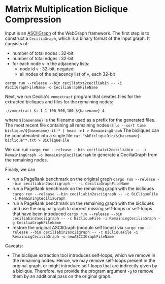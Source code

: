 # Matrix Multiplication Biclique Compression


Input is an [ASCIIGraph](https://webgraph.di.unimi.it/docs/it/unimi/dsi/webgraph/ASCIIGraph.html) of the WebGraph framework.
The first step is to construct a `CeciliaGraph`, which is a binary format of the input graph.
It consists of:

 - number of total nodes : 32-bit
 - number of total edges : 32-bit
 - for each node `v` in the adjacency lists:
   - node id `v` : 32-bit, negated
   - all nodes of the adjacency list of `v`, each 32-bit

`cargo run --release --bin ceciliatxt2ceciliabin -- -i ASCIIGraphFileName -o CeciliaGraphFileName`

Next, we run Cecilia's `vnmextract` program that creates files for the extracted bicliques and files for the remaining nodes:

`./vnmextract $i 1 1 100 500,100 ${basename} 4`

where `${basename}` is the filename used as a prefix for the generated files.
The most recent file containing all remaining nodes is `ls --sort time biclique/${basename}-it-* | head -n1 > RemainingGraph`
The bicliques can be concatenated into a single file `cat "$kBicliqueDir/${basename}-biclique"*.txt > BiCliqueFile`

We can run
`cargo run --release --bin ceciliatxt2ceciliabin -- -i RemainingGraph -o RemainingCeciliaGraph`
to generate a CeciliaGraph from the remaining nodes.

Finally, we can 
- run a PageRank benchmark on the original graph
 `cargo run --release --bin ceciliabin2asciigraph -- -i CeciliaGraphFileName`
- run a PageRank benchmark on the remaining graph with the bicliques
 `cargo run --release --bin ceciliabin2asciigraph -- -c BiCliqueFile -i RemainingCeciliaGraph`
- run a PageRank benchmark on the remaining graph with the bicliques and use the original graph to correct missing self-loops or self-loops that have been introduced
 `cargo run --release --bin ceciliabin2asciigraph -- -c BiCliqueFile -i RemainingCeciliaGraph -g CeciliaGraphFileName`
- restore the original ASCIIGraph (modulo self loops) via
 `cargo run --release --bin ceciliabin2asciigraph -- -c BiCliqueFile -i RemainingCeciliaGraph -o newASCIIGraphFileName`

Caveats:

- The biclique extraction tool introduces self-loops, which we remove in the remaining nodes.
Hence, we may remove self-loops present in the original graph, or might introduce self-loops that are indirectly given by a biclique.
Therefore, we provide the program argument `-g` to remove them by an additional pass on the original graph.
